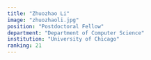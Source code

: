 ```yaml
---
title: "Zhuozhao Li"
image: "zhuozhaoli.jpg"
position: "Postdoctoral Fellow"
department: "Department of Computer Science"
institution: "University of Chicago"
ranking: 21
---
```

